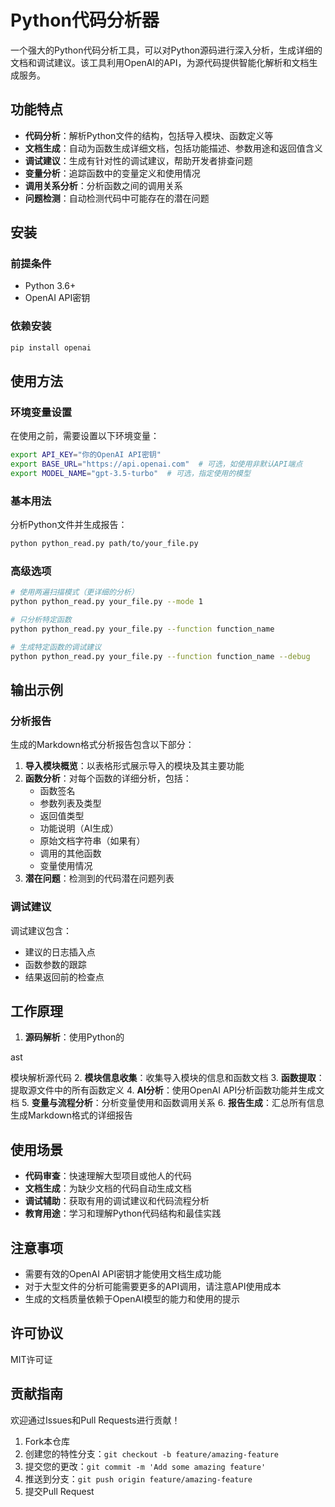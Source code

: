 # Python代码分析器

一个强大的Python代码分析工具，可以对Python源码进行深入分析，生成详细的文档和调试建议。该工具利用OpenAI的API，为源代码提供智能化解析和文档生成服务。

## 功能特点

- **代码分析**：解析Python文件的结构，包括导入模块、函数定义等
- **文档生成**：自动为函数生成详细文档，包括功能描述、参数用途和返回值含义
- **调试建议**：生成有针对性的调试建议，帮助开发者排查问题
- **变量分析**：追踪函数中的变量定义和使用情况
- **调用关系分析**：分析函数之间的调用关系
- **问题检测**：自动检测代码中可能存在的潜在问题

## 安装

### 前提条件

- Python 3.6+
- OpenAI API密钥

### 依赖安装

```bash
pip install openai
```

## 使用方法

### 环境变量设置

在使用之前，需要设置以下环境变量：

```bash
export API_KEY="你的OpenAI API密钥"
export BASE_URL="https://api.openai.com"  # 可选，如使用非默认API端点
export MODEL_NAME="gpt-3.5-turbo"  # 可选，指定使用的模型
```

### 基本用法

分析Python文件并生成报告：

```bash
python python_read.py path/to/your_file.py
```

### 高级选项

```bash
# 使用两遍扫描模式（更详细的分析）
python python_read.py your_file.py --mode 1

# 只分析特定函数
python python_read.py your_file.py --function function_name

# 生成特定函数的调试建议
python python_read.py your_file.py --function function_name --debug
```

## 输出示例

### 分析报告

生成的Markdown格式分析报告包含以下部分：

1. **导入模块概览**：以表格形式展示导入的模块及其主要功能
2. **函数分析**：对每个函数的详细分析，包括：
   - 函数签名
   - 参数列表及类型
   - 返回值类型
   - 功能说明（AI生成）
   - 原始文档字符串（如果有）
   - 调用的其他函数
   - 变量使用情况
3. **潜在问题**：检测到的代码潜在问题列表

### 调试建议

调试建议包含：
- 建议的日志插入点
- 函数参数的跟踪
- 结果返回前的检查点

## 工作原理

1. **源码解析**：使用Python的

ast

模块解析源代码
2. **模块信息收集**：收集导入模块的信息和函数文档
3. **函数提取**：提取源文件中的所有函数定义
4. **AI分析**：使用OpenAI API分析函数功能并生成文档
5. **变量与流程分析**：分析变量使用和函数调用关系
6. **报告生成**：汇总所有信息生成Markdown格式的详细报告

## 使用场景

- **代码审查**：快速理解大型项目或他人的代码
- **文档生成**：为缺少文档的代码自动生成文档
- **调试辅助**：获取有用的调试建议和代码流程分析
- **教育用途**：学习和理解Python代码结构和最佳实践

## 注意事项

- 需要有效的OpenAI API密钥才能使用文档生成功能
- 对于大型文件的分析可能需要更多的API调用，请注意API使用成本
- 生成的文档质量依赖于OpenAI模型的能力和使用的提示

## 许可协议

MIT许可证

## 贡献指南

欢迎通过Issues和Pull Requests进行贡献！

1. Fork本仓库
2. 创建您的特性分支：`git checkout -b feature/amazing-feature`
3. 提交您的更改：`git commit -m 'Add some amazing feature'`
4. 推送到分支：`git push origin feature/amazing-feature`
5. 提交Pull Request